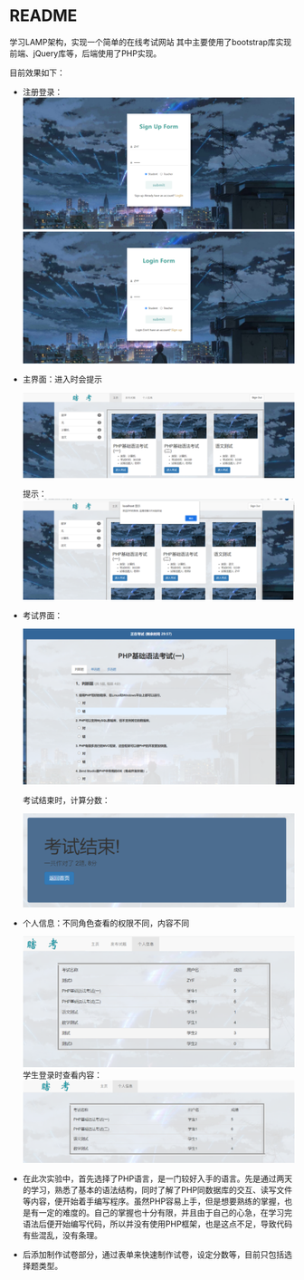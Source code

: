 # README
学习LAMP架构，实现一个简单的在线考试网站
其中主要使用了bootstrap库实现前端、jQuery库等，后端使用了PHP实现。

目前效果如下：

* 注册登录：<img src="img\image-20220512213800883.png" alt="image-20220512213800883" style="zoom:80%;" /><img src="img\image-20220512213814542.png" alt="image-20220512213814542" style="zoom:80%;" />

* 主界面：进入时会提示

  <img src="img\image-20220512213911565.png" alt="image-20220512213911565.png" style="zoom:80%;" />

  提示：<img src="img\image-20220512213937088.png" alt="image-20220512213937088" style="zoom:80%;" />

* 考试界面：

  <img src="img\image-20220512214114934.png" alt="image-20220512214114934" style="zoom:80%;" />

  考试结束时，计算分数：

  <img src="img\image-20220512214404088.png" alt="image-20220512214404088" style="zoom:80%;" />

* 个人信息：不同角色查看的权限不同，内容不同

  <img src="img\image-20220512214025526.png" alt="image-20220512214025526" style="zoom:80%;" />学生登录时查看内容：<img src="img\image-20220512214458598.png" alt="image-20220512214458598" style="zoom:80%;" />



* 在此次实验中，首先选择了PHP语言，是一门较好入手的语言。先是通过两天的学习，熟悉了基本的语法结构，同时了解了PHP同数据库的交互、读写文件等内容，便开始着手编写程序。虽然PHP容易上手，但是想要熟练的掌握，也是有一定的难度的。自己的掌握也十分有限，并且由于自己的心急，在学习完语法后便开始编写代码，所以并没有使用PHP框架，也是这点不足，导致代码有些混乱，没有条理。

* 后添加制作试卷部分，通过表单来快速制作试卷，设定分数等，目前只包括选择题类型。
